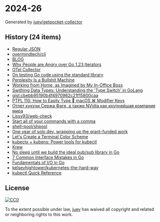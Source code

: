 # 2024-26

Generated by [juev/getpocket-collector](https://github.com/juev/getpocket-collector)

## History (24 items)

- [Regular JSON](https://neilmadden.blog/2023/05/31/regular-json/)
- [overmindtech/cli](https://github.com/overmindtech/cli)
- [BLOG](https://getsession.org/blog/)
- [Why People are Angry over Go 1.23 Iterators](https://www.gingerbill.org/article/2024/06/17/go-iterator-design/)
- [OTel Collector](https://www.romaglushko.com/blog/opentelemetry-collector/)
- [On testing Go code using the standard library](https://henvic.dev/posts/testing-go/)
- [Perplexity Is a Bullshit Machine](https://www.wired.com/story/perplexity-is-a-bullshit-machine/)
- [Working from Home, as Imagined by My In-Office Boss](https://www.mcsweeneys.net/articles/working-from-home-as-imagined-by-my-in-office-boss)
- [Swithing Data Types: Understanding the 'Type Switch' in GoLang](https://dev.to/ishmam_abir/swithing-data-types-understanding-the-type-switch-in-golang-4enc)
- [gist:cbebb95190b4f4970962c21f15800caa](https://gist.github.com/kklysenko/cbebb95190b4f4970962c21f15800caa)
- [PTPL 110: How to Easily Type  macOS ⌘ Modifier Keys](https://www.blog.plaintextpaperless.com/p/ptpl-110-how-to-type-macos-modifier-keys)
- [Отлет кукухи Сержа Фаге, а также NVidia как крупнейшая компания мира](https://vc.ru/money/1251096-otlet-kukuhi-serzha-fage-a-takzhe-nvidia-kak-krupneishaya-kompaniya-mira)
- [Lissy93/web-check](https://github.com/Lissy93/web-check)
- [Start all of your commands with a comma](https://rhodesmill.org/brandon/2009/commands-with-comma/)
- [shell-pool/shpool](https://github.com/shell-pool/shpool)
- [One year of solo dev, wrapping up the grant-funded work](https://www.marginalia.nu/log/a_107_nlnext/)
- [Let's Create a Terminal Color Scheme](https://hamvocke.com/blog/lets-create-a-terminal-color-scheme/)
- [kubectx + kubens: Power tools for kubectl](https://github.com/ahmetb/kubectx)
- [Krew](https://github.com/kubernetes-sigs/krew)
- [No sleep until we build the ideal pub/sub library in Go](https://rauljordan.com/no-sleep-until-we-build-the-perfect-library-in-go/)
- [7 Common Interface Mistakes in Go](https://medium.com/@andreiboar/7-common-interface-mistakes-in-go-1d3f8e58be60)
- [Fundamentals of I/O in Go](https://medium.com/@andreiboar/fundamentals-of-i-o-in-go-c893d3714deb)
- [kelseyhightower/kubernetes-the-hard-way](https://github.com/kelseyhightower/kubernetes-the-hard-way)
- [kubectl Quick Reference](https://kubernetes.io/docs/reference/kubectl/quick-reference/)

## License

[![CC0](https://mirrors.creativecommons.org/presskit/buttons/88x31/svg/cc-zero.svg)](https://creativecommons.org/publicdomain/zero/1.0/)

To the extent possible under law, [juev](https://github.com/juev) has waived all copyright and related or neighboring rights to this work.
